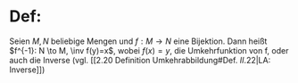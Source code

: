 # Def:
Seien $M,N$ beliebige Mengen und $f: M  \to N$ eine Bijektion. Dann heißt $f^{-1}: N \to M, \inv f(y)=x$, wobei $f(x) = y$, die Umkehrfunktion von f, oder auch die Inverse (vgl. [[2.20 Definition Umkehrabbildung#Def. $II.22$|LA: Inverse]])
